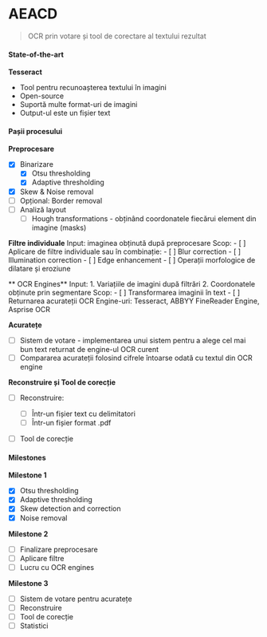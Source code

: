 # AEACD

> OCR prin votare și tool de corectare al textului rezultat



#### State-of-the-art

**Tesseract**
- Tool pentru recunoașterea textului în imagini
- Open-source
- Suportă multe format-uri de imagini
- Output-ul este un fișier text



#### Pașii procesului

**Preprocesare**
- [x] Binarizare
	- [x] Otsu thresholding
	- [x] Adaptive thresholding
- [x] Skew & Noise removal
- [ ] Opțional: Border removal
- [ ] Analiză layout
	- [ ] Hough transformations - obținând coordonatele fiecărui element din imagine (masks)

**Filtre individuale**
Input: imaginea obținută după preprocesare
Scop: 
	- [ ] Aplicare de filtre individuale sau în combinație:
		- [ ] Blur correction
		- [ ] Illumination correction
		- [ ] Edge enhancement
		- [ ] Operații morfologice de dilatare și eroziune

** OCR Engines**
Input: 
	1. Variațiile de imagini după filtrări
	2. Coordonatele obținute prin segmentare
Scop: 
	- [ ] Transformarea imaginii în text
	- [ ] Returnarea acurateții
OCR Engine-uri: Tesseract, ABBYY FineReader Engine, Asprise OCR

**Acuratețe**
- [ ] Sistem de votare - implementarea unui sistem pentru a alege cel mai bun text returnat de engine-ul OCR curent
- [ ] Compararea acurateții folosind cifrele întoarse odată cu textul din OCR engine

**Reconstruire și Tool de corecție**
- [ ] Reconstruire:
	- [ ] Într-un fișier text cu delimitatori
	- [ ] Într-un fișier format .pdf
- [ ] Tool de corecție



#### Milestones

**Milestone 1**
- [x] Otsu thresholding
- [x] Adaptive thresholding
- [x] Skew detection and correction
- [x] Noise removal

**Milestone 2**
- [ ] Finalizare preprocesare
- [ ] Aplicare filtre
- [ ] Lucru cu OCR engines

**Milestone 3**
- [ ] Sistem de votare pentru acuratețe
- [ ] Reconstruire
- [ ] Tool de corecție
- [ ] Statistici